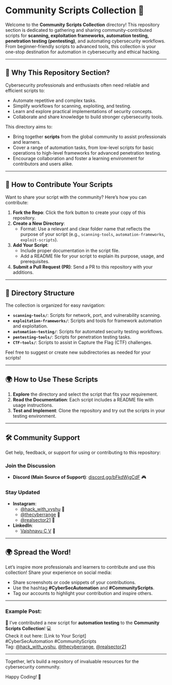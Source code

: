 # Community Scripts Collection 🚀

Welcome to the **Community Scripts Collection** directory! This repository section is dedicated to gathering and sharing community-contributed scripts for **scanning, exploitation frameworks, automation testing, penetration testing (pentesting)**, and automating cybersecurity workflows. From beginner-friendly scripts to advanced tools, this collection is your one-stop destination for automation in cybersecurity and ethical hacking.

---

## 📖 Why This Repository Section?

Cybersecurity professionals and enthusiasts often need reliable and efficient scripts to:
- Automate repetitive and complex tasks.
- Simplify workflows for scanning, exploiting, and testing.
- Learn and explore practical implementations of security concepts.
- Collaborate and share knowledge to build stronger cybersecurity tools.

This directory aims to:
- Bring together **scripts** from the global community to assist professionals and learners.
- Cover a range of automation tasks, from low-level scripts for basic operations to high-level frameworks for advanced penetration testing.
- Encourage collaboration and foster a learning environment for contributors and users alike.

---

## 🤝 How to Contribute Your Scripts

Want to share your script with the community? Here’s how you can contribute:

1. **Fork the Repo**: Click the fork button to create your copy of this repository.
2. **Create a New Directory**:
   - Format: Use a relevant and clear folder name that reflects the purpose of your script (e.g., `scanning-tools`, `automation-frameworks`, `exploit-scripts`).
3. **Add Your Script**:
   - Include proper documentation in the script file.
   - Add a README file for your script to explain its purpose, usage, and prerequisites.
4. **Submit a Pull Request (PR)**: Send a PR to this repository with your additions.

---

## 📂 Directory Structure

The collection is organized for easy navigation:
- **`scanning-tools/`**: Scripts for network, port, and vulnerability scanning.
- **`exploitation-frameworks/`**: Scripts and tools for framework automation and exploitation.
- **`automation-testing/`**: Scripts for automated security testing workflows.
- **`pentesting-tools/`**: Scripts for penetration testing tasks.
- **`CTF-tools/`**: Scripts to assist in Capture the Flag (CTF) challenges.

Feel free to suggest or create new subdirectories as needed for your scripts!

---

## 🌍 How to Use These Scripts

1. **Explore** the directory and select the script that fits your requirement.
2. **Read the Documentation**: Each script includes a README file with usage instructions.
3. **Test and Implement**: Clone the repository and try out the scripts in your testing environment.

---

## 🛠️ Community Support

Get help, feedback, or support for using or contributing to this repository:

### Join the Discussion
- **Discord (Main Source of Support)**: [discord.gg/bFkdWjgCdF](https://discord.gg/bFkdWjgCdF) 🎮

### Stay Updated
- **Instagram**:
  - [@hack_with_vyshu](https://Instagram.com/hack_with_vyshu) 📸
  - [@thecyberrange](https://www.instagram.com/thecyberrange/) 📸
  - [@realsector21](https://www.instagram.com/realsector21/) 📸
- **LinkedIn**:
  - [Vaishnavu C V](https://www.linkedin.com/in/vaishnavucv/) 💼

---

## 🌍 Spread the Word!

Let’s inspire more professionals and learners to contribute and use this collection! Share your experience on social media:
- Share screenshots or code snippets of your contributions.
- Use the hashtag **#CyberSecAutomation** and **#CommunityScripts**.
- Tag our accounts to highlight your contribution and inspire others.

---

### Example Post:
📜 I’ve contributed a new script for **automation testing** to the **Community Scripts Collection**! 💻  
Check it out here: [Link to Your Script]  
#CyberSecAutomation #CommunityScripts  
Tag: [@hack_with_vyshu](https://Instagram.com/hack_with_vyshu), [@thecyberrange](https://www.instagram.com/thecyberrange/), [@realsector21](https://www.instagram.com/realsector21/)

---

Together, let’s build a repository of invaluable resources for the cybersecurity community.

Happy Coding! 🚀
